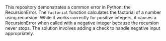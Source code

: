 This repository demonstrates a common error in Python: the RecursionError. The `factorial` function calculates the factorial of a number using recursion. While it works correctly for positive integers, it causes a RecursionError when called with a negative integer because the recursion never stops. The solution involves adding a check to handle negative input appropriately.